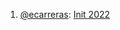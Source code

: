 1. [@ecarreras](https://github.com/ecarreras): [Init 2022](https://github.com/GeeksCAT/hacktoberfest-2022/pull/1)
